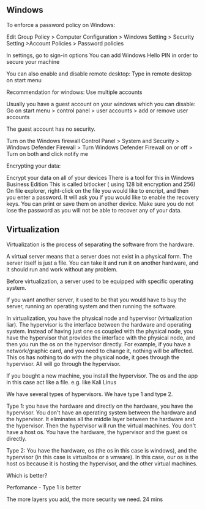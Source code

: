 ## Windows 

To enforce a password policy on Windows:

Edit Group Policy > Computer Configuration > Windows Setting > Security Setting >Account Policies > Password policies

In settings, go to sign-in options
You can add Windows Hello PIN in order to secure your machine

You can also enable and disable remote desktop:
Type in remote desktop on start menu

Recommendation for windows:
Use multiple accounts

Usually you have a guest account on your windows which you can disable:
Go on start menu > control panel > user accounts > add or remove user accounts

The guest account has no security. 

Turn on the Windows firewall
Control Panel > System and Security > Windows Defender Firewall > Turn Windows Defender Firewall on or off > Turn on both and click notify me 

Encrypting your data:

Encrypt your data on all of your devices 
There is a tool for this in Windows Business Edition
This is called bitlocker ( using 128 bit encryption and 256)
On file explorer, right-click on the file you would like to encript, and then you enter a password. It will ask you if you would like to enable the recovery keys. You can print or save them on another device. Make sure you do not lose the password as you will not be able to recover any of your data. 

## Virtualization 

Virtualization is the process of separating the software from the hardware.

A virtual server means that a server does not exist in a physical form. The server itself is just a file. You can take it and run it on another hardware, and it should run and work without any problem. 

Before virtualization, a server used to be equipped with specific operating system. 

If you want another server, it used to be that you would have to buy the server, running an operating system and then running the software.

In virtualization, you have the physical node and hypervisor (virtualization liar). The hypervisor is the interface between the hardware and operating system. Instead of having just one os coupled with the physical node, you have the hypervisor that provides the interface with the physical node, and then you run the os on the hypervisor directly. For example, if you have a network/graphic card, and you need to change it, nothing will be affected. This os has nothing to do with the physical node, it goes through the hypervisor. All will go through the hypervisor.

If you bought a new machine, you install the hypervisor. The os and the app in this case act like a file. e.g. like Kali Linus 

We have several types of hypervisors. We have type 1 and type 2.

Type 1: you have the hardware and directly on the hardware, you have the hypervisor. You don't have an operating system between the hardware and the hypervisor. It eliminates all the middle layer between the hardware and the hypervisor. Then the hypervisor will run the virtual machines. You don't have a host os. You have the hardware, the hypervisor and the guest os directly.

Type 2: You have the hardware, os (the os in this case is windows), and the hypervisor (in this case is virtualbox or a vmware). In this case, our os is the host os because it is hosting the hypervisor, and the other virtual machines. 

Which is better?

Perfomance - Type 1 is better 

The more layers you add, the more security we need. 
24 mins






